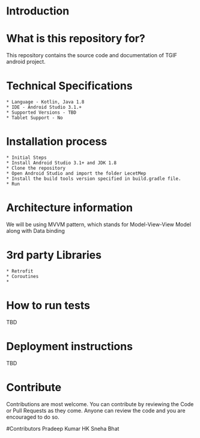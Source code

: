 # Introduction 


# What is this repository for?
This repository contains the source code and documentation of TGIF android project.

# Technical Specifications
    * Language - Kotlin, Java 1.8
    * IDE - Android Studio 3.1.+
    * Supported Versions - TBD
    * Tablet Support - No

# Installation process
    * Initial Steps
    * Install Android Studio 3.1+ and JDK 1.8
    * Clone the repository
    * Open Android Studio and import the folder LecetMep
    * Install the build tools version specified in build.gradle file.
    * Run

# Architecture information
We will be using MVVM pattern, which stands for Model-View-View Model along with Data binding

# 3rd party Libraries
    * Retrofit
    * Coroutines
    *

# How to run tests
TBD

# Deployment instructions
TBD

# Contribute
Contributions are most welcome. You can contribute by reviewing the Code or Pull Requests as they come.
Anyone can review the code and you are encouraged to do so.

#Contributors
Pradeep Kumar HK
Sneha Bhat